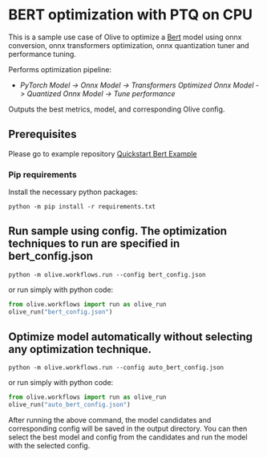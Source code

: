 # BERT optimization with PTQ on CPU
This is a sample use case of Olive to optimize a [Bert](https://huggingface.co/Intel/bert-base-uncased-mrpc) model using onnx conversion, onnx transformers optimization,
onnx quantization tuner and performance tuning.

Performs optimization pipeline:
- *PyTorch Model -> Onnx Model -> Transformers Optimized Onnx Model -> Quantized Onnx Model -> Tune performance*

Outputs the best metrics, model, and corresponding Olive config.

## Prerequisites
Please go to example repository [Quickstart Bert Example](https://github.com/microsoft/Olive/tree/main/examples/bert_ptq_cpu)
### Pip requirements
Install the necessary python packages:
```
python -m pip install -r requirements.txt
```

## Run sample using config. The optimization techniques to run are specified in bert_config.json
```
python -m olive.workflows.run --config bert_config.json
```
or run simply with python code:
```python
from olive.workflows import run as olive_run
olive_run("bert_config.json")
```

## Optimize model automatically without selecting any optimization technique.
```
python -m olive.workflows.run --config auto_bert_config.json
```
or run simply with python code:
```python
from olive.workflows import run as olive_run
olive_run("auto_bert_config.json")
```

After running the above command, the model candidates and corresponding config will be saved in the output directory.
You can then select the best model and config from the candidates and run the model with the selected config.
